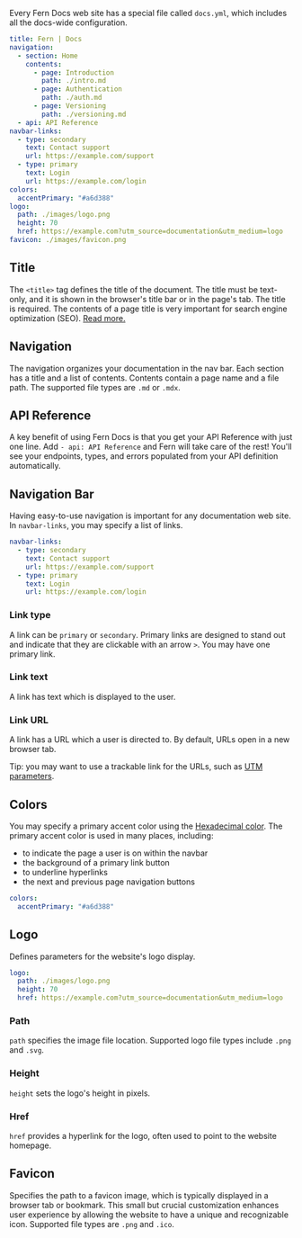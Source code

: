 Every Fern Docs web site has a special file called `docs.yml`, which includes all the docs-wide configuration.

```yaml
title: Fern | Docs
navigation:
  - section: Home
    contents:
      - page: Introduction
        path: ./intro.md
      - page: Authentication
        path: ./auth.md
      - page: Versioning
        path: ./versioning.md
  - api: API Reference
navbar-links:
  - type: secondary
    text: Contact support
    url: https://example.com/support
  - type: primary
    text: Login
    url: https://example.com/login
colors:
  accentPrimary: "#a6d388"
logo:
  path: ./images/logo.png
  height: 70
  href: https://example.com?utm_source=documentation&utm_medium=logo
favicon: ./images/favicon.png
```

## Title

The `<title>` tag defines the title of the document. The title must be text-only, and it is shown in the browser's title bar or in the page's tab. The title is required. The contents of a page title is very important for search engine optimization (SEO). [Read more.](https://www.w3schools.com/tags/tag_title.asp)

## Navigation

The navigation organizes your documentation in the nav bar. Each section has a title and a list of contents. Contents contain a page name and a file path. The supported file types are `.md` or `.mdx`.

## API Reference

A key benefit of using Fern Docs is that you get your API Reference with just one line. Add `- api: API Reference` and Fern will take care of the rest! You'll see your endpoints, types, and errors populated from your API definition automatically.

## Navigation Bar

Having easy-to-use navigation is important for any documentation web site. In `navbar-links`, you may specify a list of links.

```yaml
navbar-links:
  - type: secondary
    text: Contact support
    url: https://example.com/support
  - type: primary
    text: Login
    url: https://example.com/login
```

### Link type

A link can be `primary` or `secondary`. Primary links are designed to stand out and indicate that they are clickable with an arrow `>`. You may have one primary link.

### Link text

A link has text which is displayed to the user.

### Link URL

A link has a URL which a user is directed to. By default, URLs open in a new browser tab.

Tip: you may want to use a trackable link for the URLs, such as [UTM parameters](https://en.wikipedia.org/wiki/UTM_parameters).

## Colors

You may specify a primary accent color using the [Hexadecimal color](https://www.w3schools.com/colors/colors_hexadecimal.asp). The primary accent color is used in many places, including:

- to indicate the page a user is on within the navbar
- the background of a primary link button
- to underline hyperlinks
- the next and previous page navigation buttons

```yaml
colors:
  accentPrimary: "#a6d388"
```

## Logo

Defines parameters for the website's logo display.

```yaml
logo:
  path: ./images/logo.png
  height: 70
  href: https://example.com?utm_source=documentation&utm_medium=logo
```

### Path

`path` specifies the image file location. Supported logo file types include `.png` and `.svg`.

### Height

`height` sets the logo's height in pixels.

### Href

`href` provides a hyperlink for the logo, often used to point to the website homepage.

## Favicon

Specifies the path to a favicon image, which is typically displayed in a browser tab or bookmark. This small but crucial customization enhances user experience by allowing the website to have a unique and recognizable icon. Supported file types are `.png` and `.ico`.
